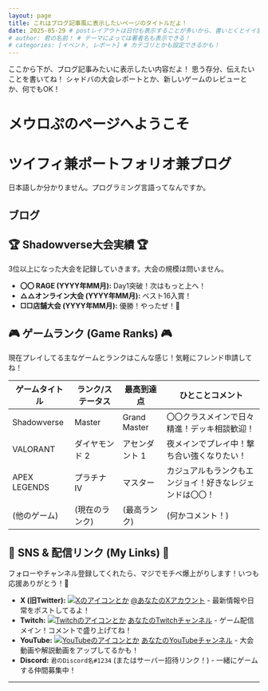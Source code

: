```yaml
---
layout: page
title: これはブログ記事風に表示したいページのタイトルだよ！
date: 2025-05-29 # postレイアウトは日付も表示することが多いから、書いとくとイイ感じ！
# author: 君の名前！ # テーマによっては著者名も表示できる！
# categories: [イベント, レポート] # カテゴリとかも設定できるかも！
---
```


ここから下が、ブログ記事みたいに表示したい内容だよ！
思う存分、伝えたいことを書いてね！
シャドバの大会レポートとか、新しいゲームのレビューとか、何でもOK！

# メウロぷのページへようこそ
# ツイフィ兼ポートフォリオ兼ブログ

日本語しか分かりません。プログラミング言語ってなんですか。

## ブログ

## 🏆 Shadowverse大会実績 🏆

3位以上になった大会を記録していきます。大会の規模は問いません。

* **〇〇 RAGE (YYYY年MM月):** Day1突破！次はもっと上へ！
* **△△オンライン大会 (YYYY年MM月):** ベスト16入賞！
* **□□店舗大会 (YYYY年MM月):** 優勝！やったぜ！🥇

## 🎮 ゲームランク (Game Ranks) 🎮

現在プレイしてる主なゲームとランクはこんな感じ！気軽にフレンド申請してね！

| ゲームタイトル     | ランク/ステータス | 最高到達点     | ひとことコメント                               |
|----------------|---------------|------------|--------------------------------------------|
| Shadowverse    | Master        | Grand Master | 〇〇クラスメインで日々精進！デッキ相談歓迎！        |
| VALORANT       | ダイヤモンド 2   | アセンダント 1 | 夜メインでプレイ中！撃ち合い強くなりたい！        |
| APEX LEGENDS   | プラチナ IV     | マスター     | カジュアルもランクもエンジョイ！好きなレジェンドは〇〇！ |
| (他のゲーム)    | (現在のランク)   | (最高ランク) | (何かコメント！)                               |

## 🔗 SNS & 配信リンク (My Links) 🔗

フォローやチャンネル登録してくれたら、マジでモチベ爆上がりします！いつも応援ありがとう！💖

* **X (旧Twitter):** [![Xのアイコンとか](ここにXアイコン画像のURLとかあれば)](https://twitter.com/あなたのXアカウント) [@あなたのXアカウント](https://twitter.com/あなたのXアカウント) - 最新情報や日常をポストしてるよ！
* **Twitch:** [![Twitchのアイコンとか](ここにTwitchアイコン画像のURLとかあれば)](https://twitch.tv/あなたのTwitchチャンネル) [あなたのTwitchチャンネル](https://twitch.tv/あなたのTwitchチャンネル) - ゲーム配信メイン！コメントで盛り上げてね！
* **YouTube:** [![YouTubeのアイコンとか](ここにYouTubeアイコン画像のURLとかあれば)](https://youtube.com/あなたのYouTubeチャンネル) [あなたのYouTubeチャンネル](https://youtube.com/あなたのYouTubeチャンネル) - 大会動画や解説動画をアップしてるかも！
* **Discord:** `君のDiscord名#1234` (またはサーバー招待リンク！) - 一緒にゲームする仲間募集中！

---
